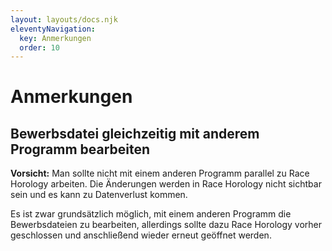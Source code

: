 ```yaml
---
layout: layouts/docs.njk
eleventyNavigation:
  key: Anmerkungen
  order: 10
---
```


# Anmerkungen

## Bewerbsdatei gleichzeitig mit anderem Programm bearbeiten

**Vorsicht:** Man sollte nicht mit einem anderen Programm parallel zu Race Horology arbeiten. Die Änderungen werden in Race Horology nicht sichtbar sein und es kann zu Datenverlust kommen. 

Es ist zwar grundsätzlich möglich, mit einem anderen Programm die Bewerbsdateien zu bearbeiten, allerdings sollte dazu Race Horology vorher geschlossen und anschließend wieder erneut geöffnet werden.  

